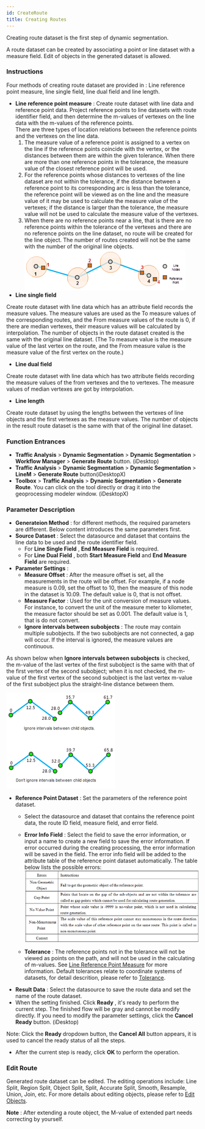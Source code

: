 ```yaml
---
id: CreateRoute
title: Creating Routes
---  
```

Creating route dataset is the first step of dynamic segmentation.

A route dataset can be created by associating a point or line dataset with a measure field. Edit of objects in the generated dataset is allowed.

### Instructions

Four methods of creating route dataset are provided in : Line reference point measure, line single field, line dual field and line length.

* **Line reference point measure** : Create route dataset with line data and reference point data. Project reference points to line datasets with route identifier field, and then determine the m-values of vertexes on the line data with the m-values of the reference points. <br/>There are three types of location relations between the reference points and the vertexes on the line data.
    1. The measure value of a reference point is assigned to a vertex on the line if the reference points coincide with the vertex, or the distances between them are within the given tolerance. When there are more than one reference points in the tolerance, the measure value of the closest reference point will be used.
    2. For the reference points whose distances to vertexes of the line dataset are not within the tolerance, if the distance between a reference point to its corresponding arc is less than the tolerance, the reference point will be viewed as on the line and the measure value of it may be used to calculate the measure value of the vertexes; if the distance is larger than the tolerance, the measure value will not be used to calculate the measure value of the vertexes.
    3. When there are no reference points near a line, that is there are no reference points within the tolerance of the vertexes and there are no reference points on the line dataset, no route will be created for the line object. The number of routes created will not be the same with the number of the original line objects. <br/>![](img/ByPoint.png)  
* **Line single field**

Create route dataset with line data which has an attribute field records the
measure values. The measure values are used as the To measure values of the
corresponding routes, and the From measure values of the route is 0, if there
are median vertexes, their measure values will be calculated by interpolation.
The number of objects in the route dataset created is the same with the
original line dataset. (The To measure value is the measure value of the last
vertex on the route, and the From measure value is the measure value of the
first vertex on the route.)

* **Line dual field**

Create route dataset with line data which has two attribute fields recording
the measure values of the from vertexes and the to vertexes. The measure
values of median vertexes are got by interpolation.

* **Line length**

Create route dataset by using the lengths between the vertexes of line objects
and the first vertexes as the measure values. The number of objects in the
result route dataset is the same with that of the original line dataset.

### Function Entrances

  * **Traffic Analysis** > **Dynamic Segmentation** > **Dynamic Segmentation** > **Workflow Manager** > **Generate Route** button. (iDesktop)
  * **Traffic Analysis** > **Dynamic Segmentation** > **Dynamic Segmentation** > **LineM** > **Generate Route** button(iDesktopX)
  * **Toolbox** > **Traffic Analysis** > **Dynamic Segmentation** > **Generate Route**. You can click on the tool directly or drag it into the geoprocessing modeler window. (iDesktopX) 

### Parameter Description

  * **Generateion Method** : for different methods, the required parameters are different. Below content introduces the same parameters first.
  * **Source Dataset** : Select the datasource and dataset that contains the line data to be used and the route identifier field.
    * For **Line Single Field** , **End Measure Field** is required.
    * For **Line Dual Field** , both **Start Measure Field** and **End Measure Field** are required.
  * **Parameter Settings** : 
    * **Measure Offset** : After the measure offset is set, all the measurements in the route will be offset. For example, if a node measure is 0.09, set the offset to 10, then the measure of this node in the dataset is 10.09. The default value is 0, that is not offset.
    * **Measure Factor** : Used for the unit conversion of measure values. For instance, to convert the unit of the measure meter to kilometer, the measure factor should be set as 0.001. The default value is 1, that is do not convert.
    * **Ignore intervals between subobjects** : The route may contain multiple subobjects. If the two subobjects are not connected, a gap will occur. If the interval is ignored, the measure values are continuous. 

As shown below when **Ignore intervals between subobjects** is checked, the
m-value of the last vertex of the first subobject is the same with that of the
first vertex of the second subobject; when it is not checked, the m-value of
the first vertex of the second subobject is the last vertex m-value of the
first subobject plus the straight-line distance between them.

![](img/IgnoringGaps.png)  

  * **Reference Point Dataset** : Set the parameters of the reference point dataset. 
    * Select the datasource and dataset that contains the reference point data, the route ID field, measure field, and error field.
    * **Error Info Field** : Select the field to save the error information, or input a name to create a new field to save the error information. If error occurred during the creating processing, the error information will be saved in the field. The error info field will be added to the attribute table of the reference point dataset automatically. The table below lists the possible errors:  ![](img/ErrorField.png)  
 
    * **Tolerance** : The reference points not in the tolerance will not be viewed as points on the path, and will not be used in the calculating of m-values. See [Line Reference Point Measure](CreateRoute) for more information. Default tolerances relate to coordinate systems of datasets, for detail descrition, please refer to [Tolerance](../../Features/DataProcessing/Tolerance).
  * **Result Data** : Select the datasource to save the route data and set the name of the route dataset.
  * When the setting finished. Click **Ready** , it's ready to perform the current step. The finished flow will be gray and cannot be modify directly. If you need to modify the parameter settings, click the **Cancel Ready** button. (iDesktop)

Note: Click the **Ready** dropdown button, the **Cancel All** button appears, it is used to cancel the ready status of all the steps.

  * After the current step is ready, click **OK** to perform the operation.

### Edit Route

Generated route dataset can be edited. The editing operations include: Line
Split, Region Split, Object Split, Split, Accurate Split, Smooth, Resample,
Union, Join, etc. For more details about editing objects, please refer to
[Edit Objects](../DataProcessing/Objects/EditObjects/EdittingGeometry).

**Note** : After extending a route object, the M-value of extended part needs correcting by yourself.
